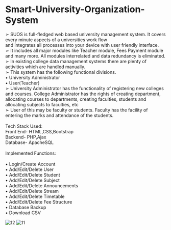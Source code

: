 # Smart-University-Organization-System

 ➢	SUOS is full-fledged web based university management system. It covers every minute aspects of a universities work flow <br />
     and integrates all processes into your device with user friendly interface. <br />
 ➢	It includes all major modules like Teacher module, Fees Payment module and many more. All modules interrelated and data redundancy is eliminated.<br />
 ➢	In existing college data management systems there are plenty of activities which are handled manually. <br />
 ➢	This system has the following functional divisions. <br />
•	University Administrator<br />
•	User(Teacher)<br />
 ➢	University Administrator has the functionality of registering new colleges and courses. College Administrator has the rights of creating department, allocating courses to departments, creating faculties, students and allocating subjects to faculties, etc<br />
 ➢	User of this may be faculty or students. Faculty has the facility of entering the marks and attendance of the students. <br />
 <br />
Tech Stack Used:<br />
Front End- HTML,CSS,Bootstrap<br />
Backend- PHP,Ajax<br />
Database- ApacheSQL<br />
<br />
Implemented Functions:<br />
<br />
•	Login/Create Account<br />
•	Add/Edit/Delete User<br />
•	Add/Edit/Delete Student<br />
•	Add/Edit/Delete Subject<br />
•	Add/Edit/Delete Announcements<br />
•	Add/Edit/Delete Stream<br />
•	Add/Edit/Delete Timetable<br />
•	Add/Edit/Delete Fee Structure<br />
•	Database Backup<br />
•	Download CSV<br />

![12](https://github.com/PrajwalDev9/Smart-University-Organization-System/assets/73089657/c2d0c576-a4ce-46cc-b32a-85f49f42aded)
![11](https://github.com/PrajwalDev9/Smart-University-Organization-System/assets/73089657/0deb0bff-fec8-4709-9adc-5f92428ce806)




